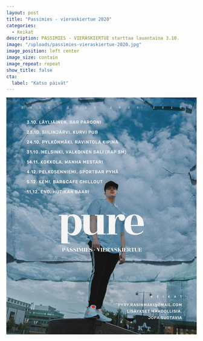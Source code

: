 ```yaml
---
layout: post
title: "Passimies - vieraskiertue 2020"
categories:
  - Keikat
description: PASSIMIES - VIERASKIERTUE starttaa lauantaina 3.10.
image: "/uploads/passimies-vieraskiertue-2020.jpg"
image_position: left center
image_size: contain
image_repeat: repeat
show_title: false
cta:
  label: "Katso päivät"
---
```


![Passimies - vieraskiertue 2020 päivämäärät](/uploads/passimies-vieraskiertue-2020.jpg)
